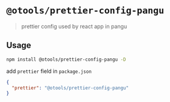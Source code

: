 # `@otools/prettier-config-pangu`

> prettier config used by react app in pangu

## Usage

```bash
npm install @otools/prettier-config-pangu -D
```

add `prettier` field in `package.json`

```json
{
  "prettier": "@otools/prettier-config-pangu"
}
```
